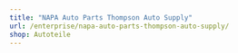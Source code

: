 ```yaml
---
title: "NAPA Auto Parts Thompson Auto Supply"
url: /enterprise/napa-auto-parts-thompson-auto-supply/
shop: Autoteile
---
```

